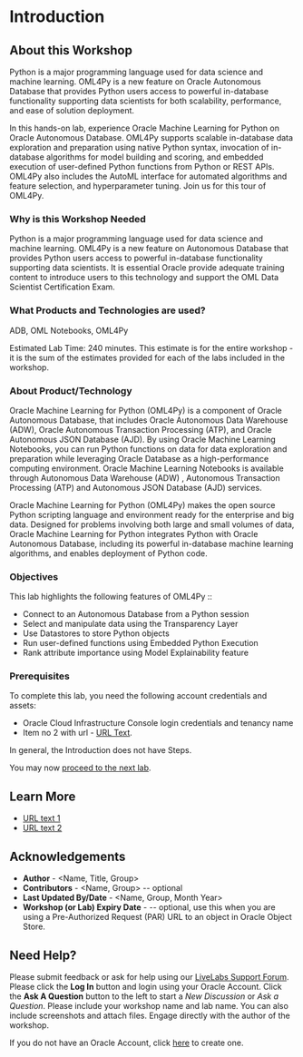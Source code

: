 # Introduction

## About this Workshop
Python is a major programming language used for data science and machine learning. OML4Py is a new feature on Oracle Autonomous Database that provides Python users access to powerful in-database functionality supporting data scientists for both scalability, performance, and ease of solution deployment.

In this hands-on lab, experience Oracle Machine Learning for Python on Oracle Autonomous Database. OML4Py supports scalable in-database data exploration and preparation using native Python syntax, invocation of in-database algorithms for model building and scoring, and embedded execution of user-defined Python functions from Python or REST APIs. OML4Py also includes the AutoML interface for automated algorithms and feature selection, and hyperparameter tuning. Join us for this tour of OML4Py.

### Why is this Workshop Needed
Python is a major programming language used for data science and machine learning. OML4Py is a new feature on Autonomous Database that provides Python users access to powerful in-database functionality supporting data scientists. It is essential Oracle provide adequate training content to introduce users to this technology and support the OML Data Scientist Certification Exam.
### What Products and Technologies are used?
ADB, OML Notebooks, OML4Py

Estimated Lab Time: 240 minutes. This estimate is for the entire workshop - it is the sum of the estimates provided for each of the labs included in the workshop.

### About Product/Technology
Oracle Machine Learning for Python (OML4Py) is a component of Oracle Autonomous Database, that includes Oracle Autonomous Data Warehouse (ADW), Oracle Autonomous Transaction Processing (ATP), and Oracle Autonomous JSON Database (AJD). By using Oracle Machine Learning Notebooks, you can run Python functions on data for data exploration and preparation while leveraging Oracle Database as a high-performance computing environment. Oracle Machine Learning Notebooks is available through Autonomous Data Warehouse (ADW) , Autonomous Transaction Processing (ATP) and Autonomous JSON Database (AJD) services.

Oracle Machine Learning for Python (OML4Py) makes the open source Python scripting language and environment ready for the enterprise and big data. Designed for problems involving both large and small volumes of data, Oracle Machine Learning for Python integrates Python with Oracle Autonomous Database, including its powerful in-database machine learning algorithms, and enables deployment of Python code.

### Objectives

This lab highlights the following features of OML4Py ::
* Connect to an Autonomous Database from a Python session
* Select and manipulate data using the Transparency Layer
* Use Datastores to store Python objects
* Run user-defined functions using Embedded Python Execution
* Rank attribute importance using Model Explainability feature


### Prerequisites

To complete this lab, you need the following account credentials and assets:

* Oracle Cloud Infrastructure Console login credentials and tenancy name
* Item no 2 with url - [URL Text](https://www.oracle.com).

In general, the Introduction does not have Steps.

You may now [proceed to the next lab](#next).

## Learn More


* [URL text 1](http://docs.oracle.com)
* [URL text 2](http://docs.oracle.com)

## Acknowledgements
* **Author** - <Name, Title, Group>
* **Contributors** -  <Name, Group> -- optional
* **Last Updated By/Date** - <Name, Group, Month Year>
* **Workshop (or Lab) Expiry Date** - <Month Year> -- optional, use this when you are using a Pre-Authorized Request (PAR) URL to an object in Oracle Object Store.

## Need Help?
Please submit feedback or ask for help using our [LiveLabs Support Forum](https://community.oracle.com/tech/developers/categories/livelabsdiscussions). Please click the **Log In** button and login using your Oracle Account. Click the **Ask A Question** button to the left to start a *New Discussion* or *Ask a Question*.  Please include your workshop name and lab name.  You can also include screenshots and attach files.  Engage directly with the author of the workshop.

If you do not have an Oracle Account, click [here](https://profile.oracle.com/myprofile/account/create-account.jspx) to create one.
